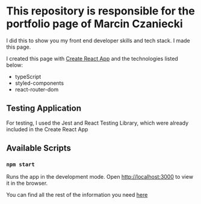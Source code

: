 # This repository is responsible for the portfolio page of Marcin Czaniecki

I did this to show you my front end developer skills and tech stack.
I made this page.

I created this page with [Create React App](https://github.com/facebook/create-react-app) and the technologies listed below:

- typeScript
- styled-components
- react-router-dom

## Testing Application

For testing, I used the Jest and React Testing Library, which were already included in the Create React App

## Available Scripts

### `npm start`

Runs the app in the development mode.
Open [http://localhost:3000](http://localhost:3000) to view it in the browser.

You can find all the rest of the information you need [here](https://create-react-app.dev/docs/getting-started)
